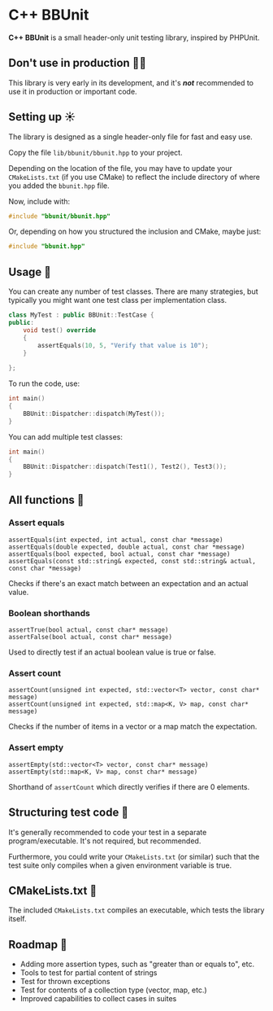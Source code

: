 # C++ BBUnit

**C++ BBUnit** is a small header-only unit testing library, inspired
by PHPUnit.

## Don't use in production :guardsman:

This library is very early in its development, and it's **_not_** recommended to
use it in production or important code.

## Setting up :sunny:
The library is designed as a single header-only file for fast and easy use.

Copy the file ``lib/bbunit/bbunit.hpp`` to your project.

Depending on the location of the file, you may have to update your ``CMakeLists.txt`` (if you use CMake)
to reflect the include directory of where you added the ``bbunit.hpp`` file.

Now, include with:
````c++
#include "bbunit/bbunit.hpp"
````
Or, depending on how you structured the inclusion and CMake, maybe just:
````c++
#include "bbunit.hpp"
````

## Usage :hammer:
You can create any number of test classes. There are many strategies,
but typically you might want one test class per implementation class.

````c++
class MyTest : public BBUnit::TestCase {
public:
    void test() override
    {
        assertEquals(10, 5, "Verify that value is 10");
    }
    
};
````

To run the code, use:

````c++
int main()
{
    BBUnit::Dispatcher::dispatch(MyTest());
}
````

You can add multiple test classes:

````c++
int main()
{
    BBUnit::Dispatcher::dispatch(Test1(), Test2(), Test3());
}
````

## All functions :satellite:

### Assert equals
````
assertEquals(int expected, int actual, const char *message)
assertEquals(double expected, double actual, const char *message)
assertEquals(bool expected, bool actual, const char *message)
assertEquals(const std::string& expected, const std::string& actual, const char *message)
````

Checks if there's an exact match between an expectation and an actual value.

### Boolean shorthands
````
assertTrue(bool actual, const char* message)
assertFalse(bool actual, const char* message)
````
Used to directly test if an actual boolean value is true or false.

### Assert count
````
assertCount(unsigned int expected, std::vector<T> vector, const char* message)
assertCount(unsigned int expected, std::map<K, V> map, const char* message)
````
Checks if the number of items in a vector or a map match the expectation.

### Assert empty
````
assertEmpty(std::vector<T> vector, const char* message)
assertEmpty(std::map<K, V> map, const char* message)
````

Shorthand of ``assertCount`` which directly verifies if there are 0 elements.

## Structuring test code :wrench:
It's generally recommended to code your test in a separate program/executable.
It's not required, but recommended.

Furthermore, you could write your ``CMakeLists.txt`` (or similar) such that
the test suite only compiles when a given environment variable is true.

## CMakeLists.txt :page_with_curl:
The included ``CMakeLists.txt`` compiles an executable, which 
tests the library itself.

## Roadmap :blue_car:
- Adding more assertion types, such as "greater than or equals to", etc.
- Tools to test for partial content of strings
- Test for thrown exceptions
- Test for contents of a collection type (vector, map, etc.)
- Improved capabilities to collect cases in suites
